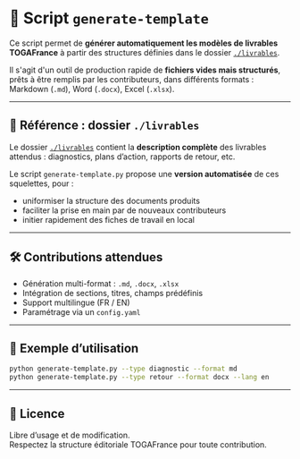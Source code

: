 # 🧩 Script `generate-template`

Ce script permet de **générer automatiquement les modèles de livrables TOGAFrance** à partir des structures définies dans le dossier [`./livrables`](../../livrables).

Il s'agit d'un outil de production rapide de **fichiers vides mais structurés**, prêts à être remplis par les contributeurs, dans différents formats : Markdown (`.md`), Word (`.docx`), Excel (`.xlsx`).

---

## 📁 Référence : dossier `./livrables`

Le dossier [`./livrables`](../../livrables) contient la **description complète** des livrables attendus : diagnostics, plans d’action, rapports de retour, etc.

Le script `generate-template.py` propose une **version automatisée** de ces squelettes, pour :

- uniformiser la structure des documents produits
- faciliter la prise en main par de nouveaux contributeurs
- initier rapidement des fiches de travail en local

---

## 🛠️ Contributions attendues

- Génération multi-format : `.md`, `.docx`, `.xlsx`
- Intégration de sections, titres, champs prédéfinis
- Support multilingue (FR / EN)
- Paramétrage via un `config.yaml`

---

## 🧪 Exemple d’utilisation

```bash
python generate-template.py --type diagnostic --format md
python generate-template.py --type retour --format docx --lang en
```

---

## 📜 Licence

Libre d’usage et de modification.  
Respectez la structure éditoriale TOGAFrance pour toute contribution.
